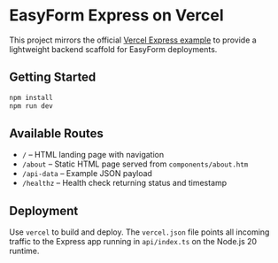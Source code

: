# EasyForm Express on Vercel

This project mirrors the official [Vercel Express example](https://github.com/vercel/examples/tree/main/solutions/express) to provide a lightweight backend scaffold for EasyForm deployments.

## Getting Started

```bash
npm install
npm run dev
```

## Available Routes

- `/` – HTML landing page with navigation
- `/about` – Static HTML page served from `components/about.htm`
- `/api-data` – Example JSON payload
- `/healthz` – Health check returning status and timestamp

## Deployment

Use `vercel` to build and deploy. The `vercel.json` file points all incoming traffic to the Express app running in `api/index.ts` on the Node.js 20 runtime.
